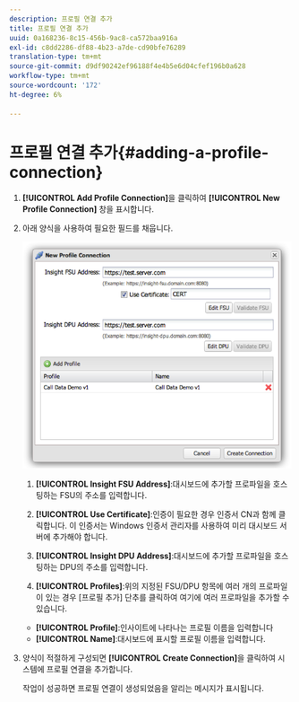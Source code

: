 ```yaml
---
description: 프로필 연결 추가
title: 프로필 연결 추가
uuid: 0a168236-8c15-456b-9ac8-ca572baa916a
exl-id: c8dd2286-df88-4b23-a7de-cd90bfe76289
translation-type: tm+mt
source-git-commit: d9df90242ef96188f4e4b5e6d04cfef196b0a628
workflow-type: tm+mt
source-wordcount: '172'
ht-degree: 6%

---
```


# 프로필 연결 추가{#adding-a-profile-connection}

1. **[!UICONTROL Add Profile Connection]**&#x200B;을 클릭하여 **[!UICONTROL New Profile Connection]** 창을 표시합니다.
1. 아래 양식을 사용하여 필요한 필드를 채웁니다.

   ![](assets/new_profile_connection.png)

   1. **[!UICONTROL Insight FSU Address]**:대시보드에 추가할 프로파일을 호스팅하는 FSU의 주소를 입력합니다.

   1. **[!UICONTROL Use Certificate]**:인증이 필요한 경우 인증서 CN과 함께 클릭합니다. 이 인증서는 Windows 인증서 관리자를 사용하여 미리 대시보드 서버에 추가해야 합니다.
   1. **[!UICONTROL Insight DPU Address]**:대시보드에 추가할 프로파일을 호스팅하는 DPU의 주소를 입력합니다.
   1. **[!UICONTROL Profiles]**:위의 지정된 FSU/DPU 항목에 여러 개의 프로파일이 있는 경우 [프로필 추가] 단추를 클릭하여 여기에 여러 프로파일을 추가할 수 있습니다.
   * **[!UICONTROL Profile]**:인사이트에 나타나는 프로필 이름을 입력합니다
   * **[!UICONTROL Name]**:대시보드에 표시할 프로필 이름을 입력합니다.


1. 양식이 적절하게 구성되면 **[!UICONTROL Create Connection]**&#x200B;을 클릭하여 시스템에 프로필 연결을 추가합니다.

   작업이 성공하면 프로필 연결이 생성되었음을 알리는 메시지가 표시됩니다.
